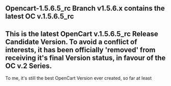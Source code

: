 Opencart-1.5.6.5_rc
Branch v1.5.6.x contains the latest OC v.1.5.6.5_rc
---
This is the latest OpenCart v.1.5.6.5_rc Release Candidate Version.
To avoid a conflict of interests, it has been officially 'removed' from 
receiving it's final Version status, in favour of the OC v.2 Series.
---
To me, it's still the best OpenCart Version ever created, so far at least
